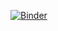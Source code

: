 [![Binder](https://mybinder.org/badge.svg)](https://mybinder.org/v2/gh/brittaneyross/rtdap/master?urlpath=/proxy/5006/rtdap_prototype)
